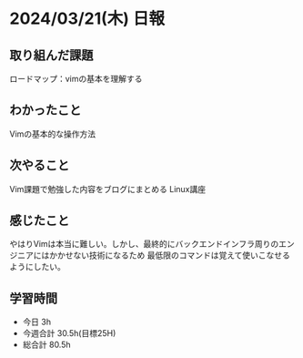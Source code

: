 # 2024/03/21(木) 日報

## 取り組んだ課題
ロードマップ：vimの基本を理解する

## わかったこと
Vimの基本的な操作方法

## 次やること
Vim課題で勉強した内容をブログにまとめる
Linux講座

## 感じたこと
やはりVimは本当に難しい。しかし、最終的にバックエンドインフラ周りのエンジニアにはかかせない技術になるため
最低限のコマンドは覚えて使いこなせるようにしたい。

## 学習時間
- 今日 3h
- 今週合計 30.5h(目標25H)
- 総合計 80.5h
